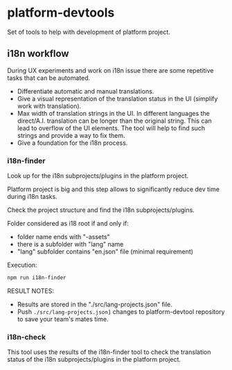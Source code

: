 # platform-devtools
Set of tools to help with development of platform project.

## i18n workflow
During UX experiments and work on i18n issue there are some repetitive tasks that can be automated.

- Differentiate automatic and manual translations.
- Give a visual representation of the translation status in the UI (simplify work with translation).
- Max width of translation strings in the UI. In different languages the direct/A.I. translation can be longer than the original string. This can lead to overflow of the UI elements. The tool will help to find such strings and provide a way to fix them.
- Give a foundation for the i18n process.

### i18n-finder
Look up for the i18n subprojects/plugins in the platform project.

Platform project is big and this step allows to significantly reduce dev time during i18n tasks.

Check the project structure and find the i18n subprojects/plugins.

Folder considered as i18 root if and only if:
- folder name ends with "-assets"
- there is a subfolder with "lang" name
- "lang" subfolder contains "en.json" file (minimal requirement)

Execution:

```bash
npm run i18n-finder
```

RESULT NOTES:
- Results are stored in the "./src/lang-projects.json" file.
- Push ```./src/lang-projects.json]``` changes to platform-devtool repository to save your team's mates time.

### i18n-check
This tool uses the results of the i18n-finder tool to check the translation status of the i18n subprojects/plugins in the platform project.


